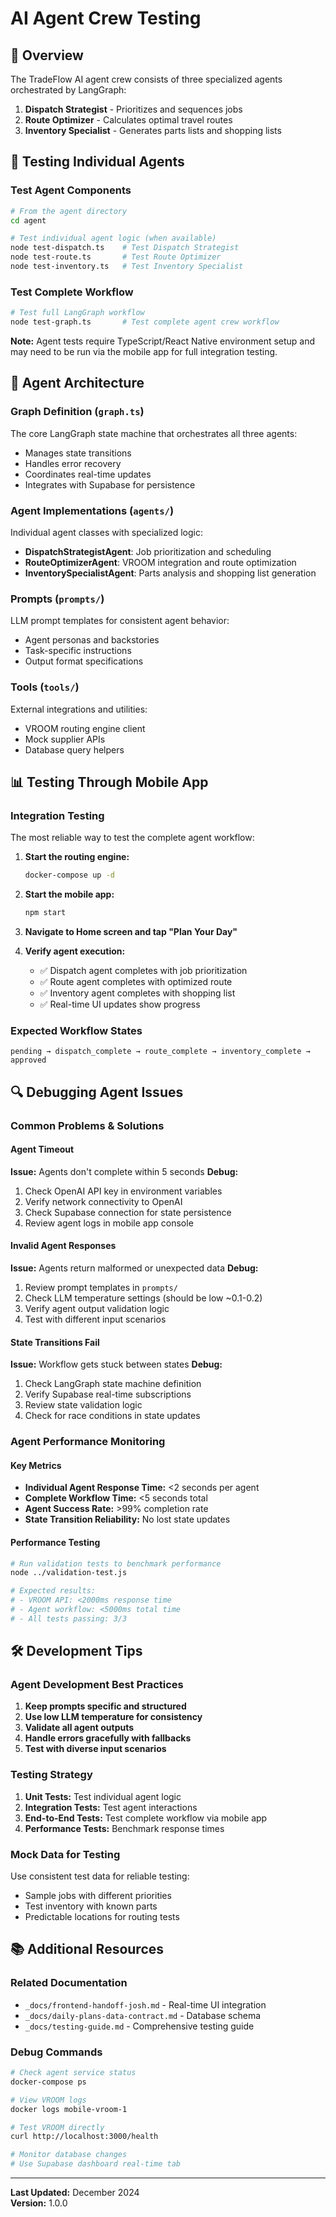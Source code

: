 # AI Agent Crew Testing

## 🧠 Overview
The TradeFlow AI agent crew consists of three specialized agents orchestrated by LangGraph:

1. **Dispatch Strategist** - Prioritizes and sequences jobs
2. **Route Optimizer** - Calculates optimal travel routes  
3. **Inventory Specialist** - Generates parts lists and shopping lists

## 🧪 Testing Individual Agents

### Test Agent Components
```bash
# From the agent directory
cd agent

# Test individual agent logic (when available)
node test-dispatch.ts    # Test Dispatch Strategist
node test-route.ts       # Test Route Optimizer  
node test-inventory.ts   # Test Inventory Specialist
```

### Test Complete Workflow
```bash
# Test full LangGraph workflow
node test-graph.ts       # Test complete agent crew workflow
```

**Note:** Agent tests require TypeScript/React Native environment setup and may need to be run via the mobile app for full integration testing.

## 🔧 Agent Architecture

### Graph Definition (`graph.ts`)
The core LangGraph state machine that orchestrates all three agents:
- Manages state transitions
- Handles error recovery
- Coordinates real-time updates
- Integrates with Supabase for persistence

### Agent Implementations (`agents/`)
Individual agent classes with specialized logic:
- **DispatchStrategistAgent**: Job prioritization and scheduling
- **RouteOptimizerAgent**: VROOM integration and route optimization
- **InventorySpecialistAgent**: Parts analysis and shopping list generation

### Prompts (`prompts/`)
LLM prompt templates for consistent agent behavior:
- Agent personas and backstories
- Task-specific instructions
- Output format specifications

### Tools (`tools/`)
External integrations and utilities:
- VROOM routing engine client
- Mock supplier APIs
- Database query helpers

## 📊 Testing Through Mobile App

### Integration Testing
The most reliable way to test the complete agent workflow:

1. **Start the routing engine:**
   ```bash
   docker-compose up -d
   ```

2. **Start the mobile app:**
   ```bash
   npm start
   ```

3. **Navigate to Home screen and tap "Plan Your Day"**

4. **Verify agent execution:**
   - ✅ Dispatch agent completes with job prioritization
   - ✅ Route agent completes with optimized route
   - ✅ Inventory agent completes with shopping list
   - ✅ Real-time UI updates show progress

### Expected Workflow States
```
pending → dispatch_complete → route_complete → inventory_complete → approved
```

## 🔍 Debugging Agent Issues

### Common Problems & Solutions

#### Agent Timeout
**Issue:** Agents don't complete within 5 seconds
**Debug:**
1. Check OpenAI API key in environment variables
2. Verify network connectivity to OpenAI
3. Check Supabase connection for state persistence
4. Review agent logs in mobile app console

#### Invalid Agent Responses
**Issue:** Agents return malformed or unexpected data
**Debug:**
1. Review prompt templates in `prompts/`
2. Check LLM temperature settings (should be low ~0.1-0.2)
3. Verify agent output validation logic
4. Test with different input scenarios

#### State Transitions Fail
**Issue:** Workflow gets stuck between states
**Debug:**
1. Check LangGraph state machine definition
2. Verify Supabase real-time subscriptions
3. Review state validation logic
4. Check for race conditions in state updates

### Agent Performance Monitoring

#### Key Metrics
- **Individual Agent Response Time:** <2 seconds per agent
- **Complete Workflow Time:** <5 seconds total
- **Agent Success Rate:** >99% completion rate
- **State Transition Reliability:** No lost state updates

#### Performance Testing
```bash
# Run validation tests to benchmark performance
node ../validation-test.js

# Expected results:
# - VROOM API: <2000ms response time
# - Agent workflow: <5000ms total time
# - All tests passing: 3/3
```

## 🛠️ Development Tips

### Agent Development Best Practices
1. **Keep prompts specific and structured**
2. **Use low LLM temperature for consistency**
3. **Validate all agent outputs**
4. **Handle errors gracefully with fallbacks**
5. **Test with diverse input scenarios**

### Testing Strategy
1. **Unit Tests:** Test individual agent logic
2. **Integration Tests:** Test agent interactions
3. **End-to-End Tests:** Test complete workflow via mobile app
4. **Performance Tests:** Benchmark response times

### Mock Data for Testing
Use consistent test data for reliable testing:
- Sample jobs with different priorities
- Test inventory with known parts
- Predictable locations for routing tests

## 📚 Additional Resources

### Related Documentation
- `_docs/frontend-handoff-josh.md` - Real-time UI integration
- `_docs/daily-plans-data-contract.md` - Database schema
- `_docs/testing-guide.md` - Comprehensive testing guide

### Debug Commands
```bash
# Check agent service status
docker-compose ps

# View VROOM logs
docker logs mobile-vroom-1

# Test VROOM directly
curl http://localhost:3000/health

# Monitor database changes
# Use Supabase dashboard real-time tab
```

---

**Last Updated:** December 2024  
**Version:** 1.0.0 